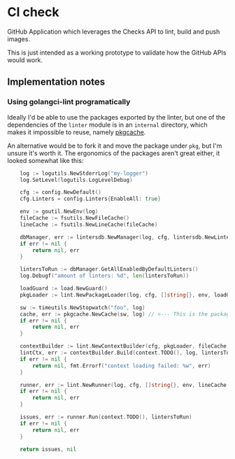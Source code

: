 # CI check

GitHub Application which leverages the Checks API to lint, build and push
images.

This is just intended as a working prototype to validate how the GitHub APIs
would work.

## Implementation notes

### Using golangci-lint programatically

Ideally I'd be able to use the packages exported by the linter, but one of the dependencies of the `linter` module is in an `internal` directory, which makes it impossible to reuse, namely [pkgcache](https://github.com/golangci/golangci-lint/blob/28b3813c887621934c04ed29c75d6dcfbba2271f/internal/pkgcache/pkgcache.go).

An alternative would be to fork it and move the package under `pkg`, but I'm unsure it's worth it. The ergonomics of the packages aren't great either, it looked somewhat like this:

```go
	log := logutils.NewStderrLog("my-logger")
	log.SetLevel(logutils.LogLevelDebug)

	cfg := config.NewDefault()
	cfg.Linters = config.Linters{EnableAll: true}

	env := goutil.NewEnv(log)
	fileCache := fsutils.NewFileCache()
	lineCache := fsutils.NewLineCache(fileCache)

	dbManager, err := lintersdb.NewManager(log, cfg, lintersdb.NewLinterBuilder(), lintersdb.NewPluginModuleBuilder(log), lintersdb.NewPluginGoBuilder(log))
	if err != nil {
		return nil, err
	}

	lintersToRun := dbManager.GetAllEnabledByDefaultLinters()
	log.Debugf("amount of linters: %d", len(lintersToRun))

	loadGuard := load.NewGuard()
	pkgLoader := lint.NewPackageLoader(log, cfg, []string{}, env, loadGuard)

	sw := timeutils.NewStopwatch("foo", log)
	cache, err := pkgcache.NewCache(sw, log) // <--- This is the package that can't be imported.
	if err != nil {
		return nil, err
	}

	contextBuilder := lint.NewContextBuilder(cfg, pkgLoader, fileCache, cache, loadGuard)
	lintCtx, err := contextBuilder.Build(context.TODO(), log, lintersToRun)
	if err != nil {
		return nil, fmt.Errorf("context loading failed: %w", err)
	}

	runner, err := lint.NewRunner(log, cfg, []string{}, env, lineCache, fileCache, dbManager, lintCtx)
	if err != nil {
		return nil, err
	}

	issues, err := runner.Run(context.TODO(), lintersToRun)
	if err != nil {
		return nil, err
	}

	return issues, nil
```
